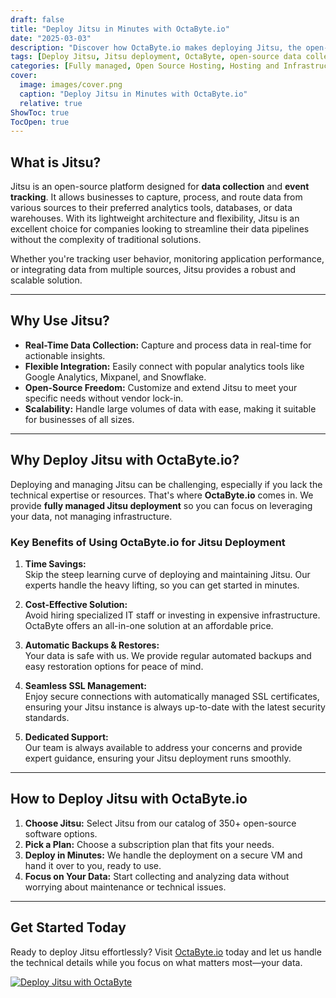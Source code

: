 ```yaml
---
draft: false
title: "Deploy Jitsu in Minutes with OctaByte.io"
date: "2025-03-03"
description: "Discover how OctaByte.io makes deploying Jitsu, the open-source data collection and event tracking platform, effortless. Save time, reduce costs, and enjoy fully managed services with automatic backups, SSL management, and expert support."
tags: [Deploy Jitsu, Jitsu deployment, OctaByte, open-source data collection, event tracking, managed Jitsu hosting, automatic backups, SSL management, cost-effective Jitsu, Jitsu support]
categories: [Fully managed, Open Source Hosting, Hosting and Infrastructure, Monitoring]
cover:
  image: images/cover.png
  caption: "Deploy Jitsu in Minutes with OctaByte.io"
  relative: true
ShowToc: true
TocOpen: true
---
```



## What is Jitsu?

Jitsu is an open-source platform designed for **data collection** and **event tracking**. It allows businesses to capture, process, and route data from various sources to their preferred analytics tools, databases, or data warehouses. With its lightweight architecture and flexibility, Jitsu is an excellent choice for companies looking to streamline their data pipelines without the complexity of traditional solutions.

Whether you're tracking user behavior, monitoring application performance, or integrating data from multiple sources, Jitsu provides a robust and scalable solution.

---

## Why Use Jitsu?

- **Real-Time Data Collection:** Capture and process data in real-time for actionable insights.
- **Flexible Integration:** Easily connect with popular analytics tools like Google Analytics, Mixpanel, and Snowflake.
- **Open-Source Freedom:** Customize and extend Jitsu to meet your specific needs without vendor lock-in.
- **Scalability:** Handle large volumes of data with ease, making it suitable for businesses of all sizes.

---

## Why Deploy Jitsu with OctaByte.io?

Deploying and managing Jitsu can be challenging, especially if you lack the technical expertise or resources. That's where **OctaByte.io** comes in. We provide **fully managed Jitsu deployment** so you can focus on leveraging your data, not managing infrastructure.

### Key Benefits of Using OctaByte.io for Jitsu Deployment

1. **Time Savings:**  
   Skip the steep learning curve of deploying and maintaining Jitsu. Our experts handle the heavy lifting, so you can get started in minutes.

2. **Cost-Effective Solution:**  
   Avoid hiring specialized IT staff or investing in expensive infrastructure. OctaByte offers an all-in-one solution at an affordable price.

3. **Automatic Backups & Restores:**  
   Your data is safe with us. We provide regular automated backups and easy restoration options for peace of mind.

4. **Seamless SSL Management:**  
   Enjoy secure connections with automatically managed SSL certificates, ensuring your Jitsu instance is always up-to-date with the latest security standards.

5. **Dedicated Support:**  
   Our team is always available to address your concerns and provide expert guidance, ensuring your Jitsu deployment runs smoothly.

---

## How to Deploy Jitsu with OctaByte.io

1. **Choose Jitsu:** Select Jitsu from our catalog of 350+ open-source software options.
2. **Pick a Plan:** Choose a subscription plan that fits your needs.
3. **Deploy in Minutes:** We handle the deployment on a secure VM and hand it over to you, ready to use.
4. **Focus on Your Data:** Start collecting and analyzing data without worrying about maintenance or technical issues.

---

## Get Started Today

Ready to deploy Jitsu effortlessly? Visit [OctaByte.io](https://octabyte.io) today and let us handle the technical details while you focus on what matters most—your data.

[![Deploy Jitsu with OctaByte](/images/deploy-on-octabyte.png)](https://octabyte.io/fully-managed-open-source-services/hosting-and-infrastructure/monitoring/jitsu)
